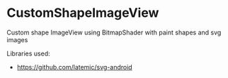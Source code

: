 CustomShapeImageView
====================

Custom shape ImageView using BitmapShader with paint shapes and svg images

Libraries used:
- https://github.com/latemic/svg-android
